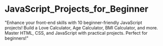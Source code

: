 # JavaScript_Projects_for_Beginner
"Enhance your front-end skills with 10 beginner-friendly JavaScript projects! Build a Love Calculator, Age Calculator, BMI Calculator, and more. Master HTML, CSS, and JavaScript with practical projects. Perfect for beginners!"
